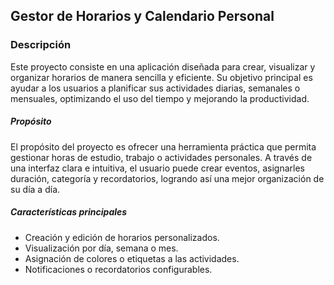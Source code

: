 ## Gestor de Horarios y Calendario Personal
### Descripción

Este proyecto consiste en una aplicación diseñada para crear, visualizar y organizar horarios de manera sencilla y eficiente. Su objetivo principal es ayudar a los usuarios a planificar sus actividades diarias, semanales o mensuales, optimizando el uso del tiempo y mejorando la productividad.

##### Propósito

El propósito del proyecto es ofrecer una herramienta práctica que permita gestionar horas de estudio, trabajo o actividades personales. A través de una interfaz clara e intuitiva, el usuario puede crear eventos, asignarles duración, categoría y recordatorios, logrando así una mejor organización de su día a día.

##### Características principales

* Creación y edición de horarios personalizados.
* Visualización por día, semana o mes.
* Asignación de colores o etiquetas a las actividades.
* Notificaciones o recordatorios configurables.
